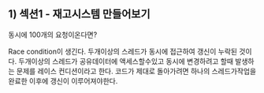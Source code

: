 ## 1) 섹션1 - 재고시스템 만들어보기
동시에 100개의 요청이온다면?

Race condition이 생긴다. 
두개이상의  스레드가 동시에 접근하여 갱신이 누락된 것이다. 두개이상의 스레드가 공유데이터에 액세스할수있고 동시에 변경하려고 할때 발생하는 문제를 레이스 컨디션이라고 한다. 
코드가 제대로 돌아가려면 하나의 스레드가작업을 완료한 이후에 갱신이 이루어져야한다.
